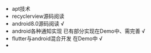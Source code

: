 * apt技术  
* recyclerview源码阅读  
* android8.0源码阅读  √  
* android各种通知实现  已有部分实现在Demo中、需完善 √ 
* flutter与android混合开发 在Demo中  √
*
